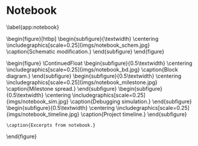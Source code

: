 Notebook
========
\label{app:notebook}

\begin{figure}[htbp]
    \begin{subfigure}{\textwidth}
        \centering
        \includegraphics[scale=0.25]{imgs/notebook_schem.jpg}
        \caption{Schematic modification.}
    \end{subfigure}
\end{figure}

\begin{figure}
    \ContinuedFloat
    \begin{subfigure}{0.5\textwidth}
        \centering
        \includegraphics[scale=0.25]{imgs/notebook_bd.jpg}
        \caption{Block diagram.}
    \end{subfigure}
    \begin{subfigure}{0.5\textwidth}
        \centering
        \includegraphics[scale=0.25]{imgs/notebook_milestone.jpg}
        \caption{Milestone spread.}
    \end{subfigure}
    \begin{subfigure}{0.5\textwidth}
        \centering
        \includegraphics[scale=0.25]{imgs/notebook_sim.jpg}
        \caption{Debugging simulation.}
    \end{subfigure}
    \begin{subfigure}{0.5\textwidth}
        \centering
        \includegraphics[scale=0.25]{imgs/notebook_timeline.jpg}
        \caption{Project timeline.}
    \end{subfigure}

    \caption{Excerpts from notebook.}
\end{figure}
